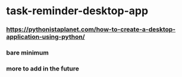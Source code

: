 # task-reminder-desktop-app
### https://pythonistaplanet.com/how-to-create-a-desktop-application-using-python/
### bare minimum
### more to add in the future
